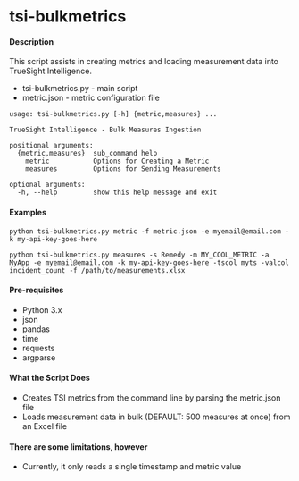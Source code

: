 # tsi-bulkmetrics

#### Description

This script assists in creating metrics and loading measurement data into TrueSight Intelligence.

- tsi-bulkmetrics.py - main script
- metric.json - metric configuration file

```
usage: tsi-bulkmetrics.py [-h] {metric,measures} ...

TrueSight Intelligence - Bulk Measures Ingestion

positional arguments:
  {metric,measures}  sub_command help
    metric           Options for Creating a Metric
    measures         Options for Sending Measurements

optional arguments:
  -h, --help         show this help message and exit
```

#### Examples
```
python tsi-bulkmetrics.py metric -f metric.json -e myemail@email.com -k my-api-key-goes-here
```

```
python tsi-bulkmetrics.py measures -s Remedy -m MY_COOL_METRIC -a MyApp -e myemail@email.com -k my-api-key-goes-here -tscol myts -valcol incident_count -f /path/to/measurements.xlsx
```

#### Pre-requisites
- Python 3.x
- json
- pandas
- time
- requests
- argparse

#### What the Script Does

- Creates TSI metrics from the command line by parsing the metric.json file
- Loads measurement data in bulk (DEFAULT: 500 measures at once) from an Excel file

#### There are some limitations, however

- Currently, it only reads a single timestamp and metric value
